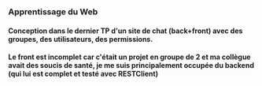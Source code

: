 ### Apprentissage du Web

#### Conception dans le dernier TP d'un site de chat (back+front) avec des groupes, des utilisateurs, des permissions.
#### Le front est incomplet car c'était un projet en groupe de 2 et ma collègue avait des soucis de santé, je me suis principalement occupée du backend (qui lui est complet et testé avec RESTClient)


